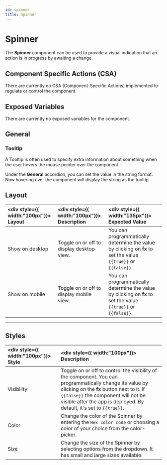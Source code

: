 ```yaml
---
id: spinner
title: Spinner
---
```

# Spinner

The **Spinner** component can be used to provide a visual indication that an action is in progress by awaiting a change.

<div style={{paddingTop:'24px'}}>

## Component Specific Actions (CSA)

There are currently no CSA (Component-Specific Actions) implemented to regulate or control the component.

</div>

<div style={{paddingTop:'24px'}}>

## Exposed Variables

There are currently no exposed variables for the component.

</div>

<div style={{paddingTop:'24px'}}>

## General
### Tooltip

A Tooltip is often used to specify extra information about something when the user hovers the mouse pointer over the component.

Under the <b>General</b> accordion, you can set the value in the string format. Now hovering over the component will display the string as the tooltip.

</div>

<div style={{paddingTop:'24px'}}>

## Layout

| <div style={{ width:"100px"}}> Layout </div> | <div style={{ width:"100px"}}> Description </div> | <div style={{ width:"135px"}}> Expected Value </div> |
|:--------------- |:----------------------------------------- | :------------------------------------------------------------------------------------------------------------- |
| Show on desktop | Toggle on or off to display desktop view. | You can programmatically determine the value by clicking on **fx** to set the value `{{true}}` or `{{false}}`. |
| Show on mobile  | Toggle on or off to display mobile view.  | You can programmatically determine the value by clicking on **fx** to set the value `{{true}}` or `{{false}}`. |

</div>

---

<div style={{paddingTop:'24px'}}>

## Styles

| <div style={{ width:"100px"}}> Style </div> | <div style={{ width:"100px"}}>  Description </div> | 
|:------------ |:-------------|
| Visibility | Toggle on or off to control the visibility of the component. You can programmatically change its value by clicking on the **fx** button next to it. If `{{false}}` the component will not be visible after the app is deployed. By default, it's set to `{{true}}`. |
| Color | Change the color of the Spinner by entering the `Hex color code` or choosing a color of your choice from the color-picker. |
| Size | Change the size of the Spinner by selecting options from the dropdown. It has small and large sizes available. |

</div>
